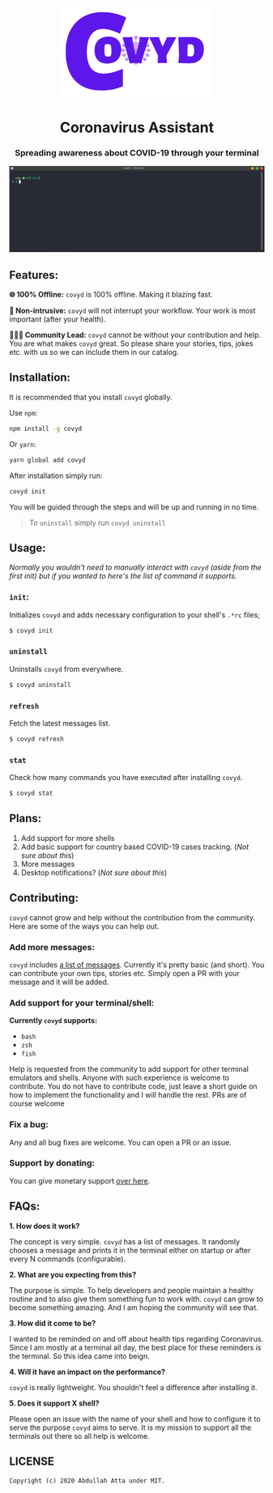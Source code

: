 <p align="center">
    <img src="./assets/logo.png" width="300">
</p>

<h1 align="center">Coronavirus Assistant</h1>
<h3 align="center">Spreading awareness about COVID-19 through your terminal</h3>

<p align="center">
    <img src="./assets/covyd.gif">
</p>

## Features:

**🌐 100% Offline:** `covyd` is 100% offline. Making it blazing fast.

**🕺 Non-intrusive:** `covyd` will not interrupt your workflow. Your work is most important (after your health).

**🧑‍🤝‍🧑 Community Lead:** `covyd` cannot be without your contribution and help. You are what makes `covyd` great. So please share your stories, tips, jokes etc. with us so we can include them in our catalog.

## Installation:

It is recommended that you install `covyd` globally.

Use `npm`:

```sh
npm install -g covyd
```

Or `yarn`:

```sh
yarn global add covyd
```

After installation simply run:

```sh
covyd init
```

You will be guided through the steps and will be up and running in no time.

> To `uninstall` simply run `covyd uninstall`

## Usage:

_Normally you wouldn't need to manually interact with `covyd` (aside from the first init) but if you wanted to here's the list of command it supports._

### `init`:

Initializes `covyd` and adds necessary configuration to your shell's `.*rc` files;

```sh
$ covyd init
```

### `uninstall`

Uninstalls `covyd` from everywhere.

```sh
$ covyd uninstall
```

### `refresh`

Fetch the latest messages list.

```sh
$ covyd refresh
```

### `stat`

Check how many commands you have executed after installing `covyd`.

```sh
$ covyd stat
```

## Plans:

1. Add support for more shells
2. Add basic support for country based COVID-19 cases tracking. (_Not sure about this_)
3. More messages
4. Desktop notifications? (_Not sure about this_)

## Contributing:

`covyd` cannot grow and help without the contribution from the community. Here are some of the ways you can help out.

### Add more messages:

`covyd` includes [a list of messages](https://github.com/thecodrr/covyd/blob/master/data/messages.txt). Currently it's pretty basic (and short). You can contribute your own tips, stories etc. Simply open a PR with your message and it will be added.

### Add support for your terminal/shell:

**Currently `covyd` supports:**

- `bash`
- `zsh`
- `fish`

Help is requested from the community to add support for other terminal emulators and shells. Anyone with such experience is welcome to contribute. You do not have to contribute code, just leave a short guide on how to implement the functionality and I will handle the rest. PRs are of course welcome

### Fix a bug:

Any and all bug fixes are welcome. You can open a PR or an issue.

### Support by donating:

You can give monetary support [over here](https://ko-fi.com/thecodrr).

## FAQs:

**1. How does it work?**

The concept is very simple. `covyd` has a list of messages. It randomly chooses a message and prints it in the terminal either on startup or after every N commands (configurable).

**2. What are you expecting from this?**

The purpose is simple. To help developers and people maintain a healthy routine and to also give them something fun to work with. `covyd` can grow to become something amazing. And I am hoping the community will see that.

**3. How did it come to be?**

I wanted to be reminded on and off about health tips regarding Coronavirus. Since I am mostly at a terminal all day, the best place for these reminders _is_ the terminal. So this idea came into beign.

**4. Will it have an impact on the performance?**

`covyd` is really lightweight. You shouldn't feel a difference after installing it.

**5. Does it support X shell?**

Please open an issue with the name of your shell and how to configure it to serve the purpose `covyd` aims to serve. It is my mission to support all the terminals out there so all help is welcome.

## LICENSE

```
Copyright (c) 2020 Abdullah Atta under MIT.
```
